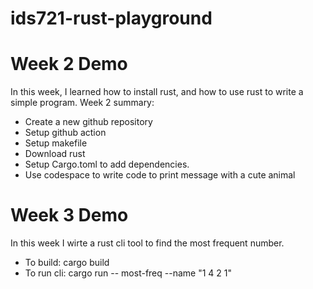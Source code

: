 # ids721-rust-playground

# Week 2 Demo
In this week, I learned how to install rust, and how to use rust to write a simple program.
Week 2 summary:
* Create a new github repository
* Setup github action
* Setup makefile
* Download rust
* Setup Cargo.toml to add dependencies.
* Use codespace to write code to print message with a cute animal


# Week 3 Demo
In this week I wirte a rust cli tool to find the most frequent number. 
* To build: cargo build
* To run cli: cargo run -- most-freq --name "1 4 2 1"
